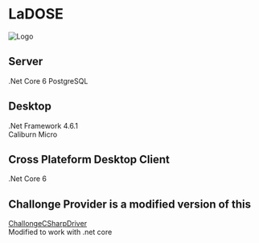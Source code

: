 # LaDOSE

![Logo](https://www.ladose.net/wp-content/uploads/2016/04/header_small-1.jpg)


## Server  
.Net Core 6
PostgreSQL

## Desktop 

.Net Framework 4.6.1  
Caliburn Micro  

## Cross Plateform Desktop Client 

.Net Core 6 


## Challonge Provider is a modified version of this 

[ChallongeCSharpDriver](https://github.com/francoislg/ChallongeCSharpDriver)  
Modified to work with .net core  
